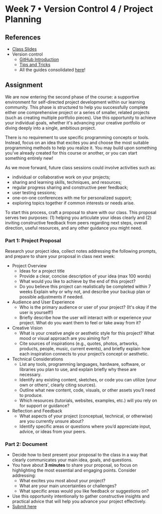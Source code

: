 # Week 7 • Version Control 4 / Project Planning

## References

- [Class
  Slides](https://drive.google.com/drive/u/1/folders/1HC5g1BO8moptbtgz-JwVVv9DldnW3Q_U)
- Version control
  - [GitHub Introduction](https://github.com/ellennickles/code-your-way-s25/blob/main/version-control-guides/github.md)
  - [Tips and
    Tricks](https://github.com/ellennickles/code-your-way-s25/blob/main/version-control-guides/tips-and-tricks.md)
  - All the guides consolidated
    [here](https://github.com/ellennickles/code-your-way-s25/tree/main/version-control-guides)!
  
## Assignment

We are now entering the second phase of the course: a supportive environment for
self-directed project development within our learning community. This phase is
structured to help you successfully complete either one comprehensive project or
a series of smaller, related projects (such as creating multiple portfolio
pieces). Use this opportunity to achieve your individual goals, whether it's
advancing your creative portfolio or diving deeply into a single, ambitious
project.

There is no requirement to use specific programming concepts or tools. Instead, focus on an idea that excites you and choose the most suitable programming methods to help you realize it. You may build upon something you've already created for this course or another, or you can start something entirely new!

As we move forward, future class sessions could involve activities such as:

- individual or collaborative work on your projects;
- sharing and learning skills, techniques, and resources;
- regular progress sharing and constructive peer feedback;
- user testing sessions;
- one-on-one conferences with me for personalized support;
- exploring topics together if common interests or needs arise.

To start this process, craft a proposal to share with our class. This proposal serves two purposes: (1) helping you articulate your ideas clearly and (2) inviting constructive feedback from peers regarding next steps, overall direction, useful resources, and any other guidance you might need.

### Part 1: Project Proposal

Research your project idea, collect notes addressing the following prompts, and
prepare to share your proposal in class next week:

- Project Overview
  - Ideas for a project title
  - Provide a clear, concise description of your idea (max 100 words)
  - What would you like to achieve by the end of this project?
  - Do you believe this project can realistically be completed within 7 weeks
    Explain why or why not, and describe your backup plan or possible
    adjustments if needed.
- Audience and User Experience
  - Who is the primary audience or user of your project? (It's okay if the user
    is yourself!)
  - Briefly describe how the user will interact with or experience your project.
    What do you want them to feel or take away from it?
- Creative Vision
  - What is your creative angle or aesthetic style for this project? What mood
    or visual approach are you aiming for?
  - Cite sources of inspirations (e.g., quotes, photos, artworks, products,
    people, music, current events), and briefly explain how each inspiration
    connects to your project’s concept or aesthetic.
- Technical Considerations
  - List any tools, programming languages, hardware, software, or libraries you
    plan to use, and explain briefly why these are necessary.
  - Identify any existing content, sketches, or code you can utilize (your own
    or others', clearly citing sources).
  - Outline what new content, code, visuals, or other assets you’ll need to
    produce.
  - Which resources (tutorials, websites, examples, etc.) will you rely on for
    support or guidance?
- Reflection and Feedback
  - What aspects of your project (conceptual, technical, or otherwise) are you
      currently unsure about?
  - Identify specific areas or questions where you’d appreciate input, advice,
    or ideas from your peers.

### Part 2: Document

- Decide how to best present your proposal to the class in a way that clearly
  communicates your main idea, goals, and questions. 
- You have about **3 minutes** to share your proposal, so focus on highlighting
  the most essential and engaging points. Consider addressing:
  - What excites you most about your project?
  - What are your main uncertainties or challenges?
  - What specific areas would you like feedback or suggestions on?
- Use this opportunity intentionally to gather constructive insights and
  practical advice that will help you advance your project effectively.
- [Submit here](https://forms.gle/CJZMpMpTeDxpvWv18)